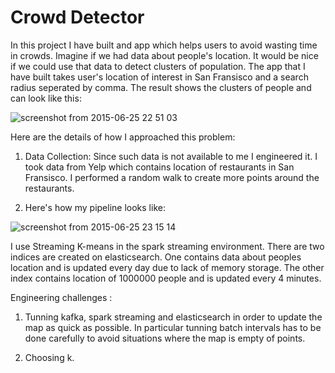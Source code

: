 Crowd Detector
===========================
In this project I have built and app which helps users to avoid wasting time in crowds. Imagine if we had data
about people's location. It would be nice if we could use that data to detect clusters of population. The app that
I have built takes user's location of interest in San Fransisco and a search radius seperated by comma. The result
shows the clusters of people and can look like this: 

![screenshot from 2015-06-25 22 51 03](https://cloud.githubusercontent.com/assets/9309804/8371529/fe94f456-1b8d-11e5-8042-d108b28d07fb.png)

Here are the details of how I approached this problem:

1. Data Collection: Since such data is not available to me I engineered it. I took data from Yelp which contains location
of restaurants in San Fransisco. I performed a random walk to create more points around the restaurants.

2. Here's how my pipeline looks like:

![screenshot from 2015-06-25 23 15 14](https://cloud.githubusercontent.com/assets/9309804/8371720/133ff08e-1b90-11e5-9258-b0b45afbdf7b.png)

I use Streaming K-means in the spark streaming environment. There are two indices are created on elasticsearch. 
One contains data about peoples location and is updated every day due to lack of memory storage. The other index
contains location of 1000000 people and is updated every 4 minutes.

Engineering challenges : 

1. Tunning kafka, spark streaming and elasticsearch in order to update the map as quick as possible. In particular 
tunning batch intervals has to be done carefully to avoid situations where the map is empty of points.

2. Choosing k.
